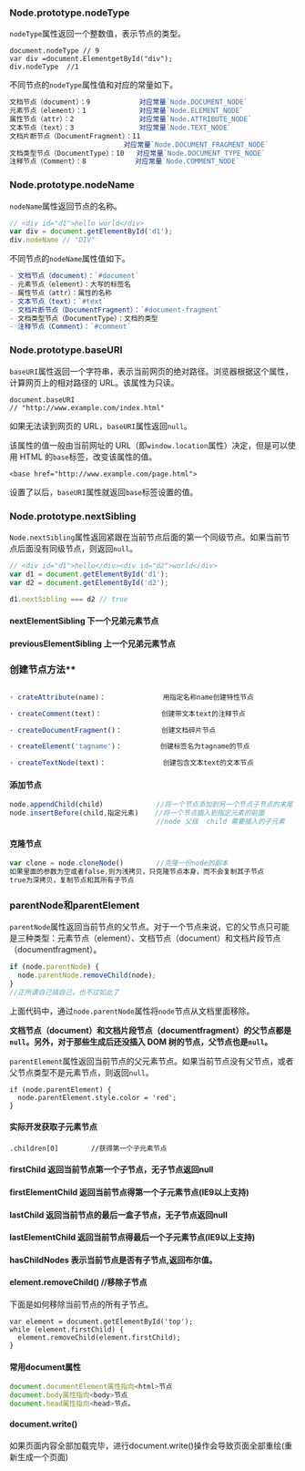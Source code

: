 ### Node.prototype.nodeType

`nodeType`属性返回一个整数值，表示节点的类型。

```
document.nodeType // 9
var div =document.ElementgetById("div");
div.nodeType  //1
```

不同节点的`nodeType`属性值和对应的常量如下。

```javascript
文档节点（document）：9            对应常量`Node.DOCUMENT_NODE`
元素节点（element）：1             对应常量`Node.ELEMENT_NODE`
属性节点（attr）：2                对应常量`Node.ATTRIBUTE_NODE`
文本节点（text）：3                对应常量`Node.TEXT_NODE`
文档片断节点（DocumentFragment）：11 
                            对应常量`Node.DOCUMENT_FRAGMENT_NODE`
文档类型节点（DocumentType）：10   对应常量`Node.DOCUMENT_TYPE_NODE`
注释节点（Comment）：8            对应常量`Node.COMMENT_NODE`
```



### Node.prototype.nodeName

`nodeName`属性返回节点的名称。

```javascript
// <div id="d1">hello world</div>
var div = document.getElementById('d1');
div.nodeName // "DIV"
```

不同节点的`nodeName`属性值如下。

```javascript
- 文档节点（document）：`#document`
- 元素节点（element）：大写的标签名
- 属性节点（attr）：属性的名称
- 文本节点（text）：`#text`
- 文档片断节点（DocumentFragment）：`#document-fragment`
- 文档类型节点（DocumentType）：文档的类型
- 注释节点（Comment）：`#comment`
```



### Node.prototype.baseURI

`baseURI`属性返回一个字符串，表示当前网页的绝对路径。浏览器根据这个属性，计算网页上的相对路径的 URL。该属性为只读。

```
document.baseURI
// "http://www.example.com/index.html"
```

如果无法读到网页的 URL，`baseURI`属性返回`null`。

该属性的值一般由当前网址的 URL（即`window.location`属性）决定，但是可以使用 HTML 的`base`标签，改变该属性的值。

```
<base href="http://www.example.com/page.html">
```

设置了以后，`baseURI`属性就返回`base`标签设置的值。



### Node.prototype.nextSibling

`Node.nextSibling`属性返回紧跟在当前节点后面的第一个同级节点。如果当前节点后面没有同级节点，则返回`null`。

```javascript
// <div id="d1">hello</div><div id="d2">world</div>
var d1 = document.getElementById('d1');
var d2 = document.getElementById('d2');

d1.nextSibling === d2 // true
```



#### nextElementSibling   			下一个兄弟元素节点

#### previousElementSibling      上一个兄弟元素节点 







### 创建节点方法**

```javascript
 
· crateAttribute(name)：　　　　　 　   用指定名称name创建特性节点

· createComment(text)：　　　　　　　   创建带文本text的注释节点

· createDocumentFragment()：　　　　	  创建文档碎片节点

· createElement('tagname')：　　　　　 创建标签名为tagname的节点

· createTextNode(text)：　　　　　　    创建包含文本text的文本节点
```



#### 添加节点

```js
node.appendChild(child)     		//将一个节点添加到另一个节点子节点的末尾
node.insertBefore(child,指定元素)	 //将一个节点插入到指定元素的前面  
								    //node 父级  child 需要插入的子元素
```



#### 克隆节点

```js
var clone = node.cloneNode()		//克隆一份node的副本
如果里面的参数为空或者false,则为浅拷贝，只克隆节点本身，而不会复制其子节点
true为深拷贝，复制节点和其所有子节点
```



### parentNode和parentElement

`parentNode`属性返回当前节点的父节点。对于一个节点来说，它的父节点只可能是三种类型：元素节点（element）、文档节点（document）和文档片段节点（documentfragment）。

```javascript
if (node.parentNode) {
  node.parentNode.removeChild(node);
}
//正所谓自己搞自己，也不过如此了
```

上面代码中，通过`node.parentNode`属性将`node`节点从文档里面移除。

**文档节点（document）和文档片段节点（documentfragment）的父节点都是`null`。另外，对于那些生成后还没插入 DOM 树的节点，父节点也是`null`。**

`parentElement`属性返回当前节点的父元素节点。如果当前节点没有父节点，或者父节点类型不是元素节点，则返回`null`。

```
if (node.parentElement) {
  node.parentElement.style.color = 'red';
}
```



#### 实际开发获取子元素节点

```
.children[0]		//获得第一个子元素节点
```





#### firstChild  返回当前节点第一个子节点，无子节点返回null

#### firstElementChild    返回当前节点得第一个子元素节点(IE9以上支持)



#### lastChild  返回当前节点的最后一盒子节点，无子节点返回null

#### lastElementChild    返回当前节点得最后一个子元素节点(IE9以上支持)



####  hasChildNodes  表示当前节点是否有子节点,返回布尔值。 



#### element.removeChild()     //移除子节点

下面是如何移除当前节点的所有子节点。

```
var element = document.getElementById('top');
while (element.firstChild) {
  element.removeChild(element.firstChild);
}
```



#### 常用document属性

```javascript
document.documentElement属性指向<html>节点
document.body属性指向<body>节点
document.head属性指向<head>节点。
```





#### document.write()

如果页面内容全部加载完毕，进行document.write()操作会导致页面全部重绘(重新生成一个页面)